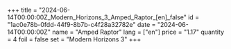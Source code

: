 +++
title = "2024-06-14T00:00:00Z_Modern_Horizons_3_Amped_Raptor_[en]_false"
id = "1ac0e78b-0fdd-44f9-8b7b-c4f28a32782e"
date = "2024-06-14T00:00:00Z"
name = "Amped Raptor"
lang = ["en"]
price = "1.17"
quantity = 4
foil = false
set = "Modern Horizons 3"
+++

